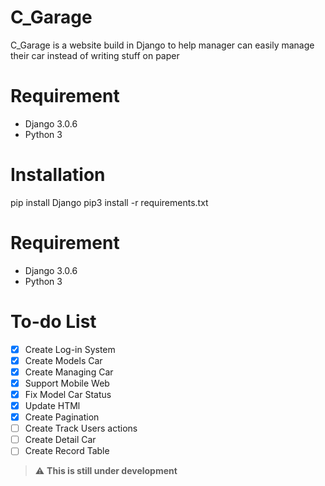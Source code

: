 # C_Garage
C_Garage is a website build in Django to help manager can easily manage their car instead of writing stuff on paper

# Requirement
 - Django 3.0.6
 - Python 3

# Installation
pip install Django
pip3 install -r requirements.txt


# Requirement
 - Django 3.0.6
 - Python 3


# To-do List
- [x] Create Log-in System
- [x] Create Models Car
- [x] Create Managing Car
- [x] Support Mobile Web
- [x] Fix Model Car Status
- [x] Update HTMl
- [x] Create Pagination
- [ ] Create Track Users actions
- [ ] Create Detail Car
- [ ] Create Record Table
 
> :warning: **This is still under development**
